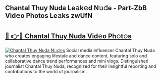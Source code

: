 ## Chantal Thuy Nuda Le𝚊k𝚎d N𝚞𝚍e - Part-ZbB Vid𝚎o Photos Le𝚊ks zwUfN

# <h2><a href="http://fbc5jj.evod.top/?m=Chantal+Thuy+Nuda">🔗 👉🔴 Chantal Thuy Nuda Vid𝚎o Ph𝚘t𝚘s</a></h2>

[![Chantal Thuy Nuda N𝚞d𝚎s](https://i.imgur.com/8V9OHl7.gif)](http://fbc5jj.evod.top/?m=Chantal+Thuy+Nuda)
Social media influencer Chantal Thuy Nuda who creates engaging lifestyle and dance content, featuring solo and collaborative dance trend performances and mini vlogs. Distinguished journalist Chantal Thuy Nuda, recognized for their insightful reporting and contributions to the world of journalism. 
